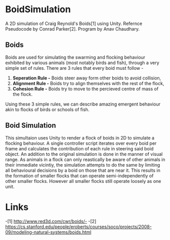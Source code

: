 # BoidSimulation
A 2D simulation of Craig Reynold's Boids[1] using Unity.
Refernce Pseudocode by Conrad Parker[2].
Program by Anav Chaudhary.

## Boids
Boids are used for simulating the swarming and flocking behaviour exhibited by various animals (most notably birds and fish), through a very simple set of rules.
There are 3 rules that every boid must follow - 
1. **Seperation Rule -** Boids steer away form other boids to avoid collision,
2. **Alignment Rule -** Boids try to align themselves with the rest of the flock,
3. **Cohesion Rule -** Boids try to move to the percieved centre of mass of the flock.

Using these 3 simple rules, we can describe amazing emergent behaviour akin to flocks of birds or schools of fish.

## Boid Simulation
This simultaion uses Unity to render a flock of boids in 2D to simulate a flocking behaviour. A single controller script iterates over every boid per frame and calculates the contribution of each rule in steering said boid object. An addition to the original simulation is done in the manner of visual range. As animals in a flock can only reastically be aware of other animals in their immediate vicintiy, the simulation attempts to do the same by limiting all behavioural decisions by a boid on those that are near it. This results in the formation of smaller flocks that can operate semi-independently of other smaller flocks. However all smaller flocks still operate loosely as one unit. 

# Links
-[1] http://www.red3d.com/cwr/boids/-
-[2] https://cs.stanford.edu/people/eroberts/courses/soco/projects/2008-09/modeling-natural-systems/boids.html
